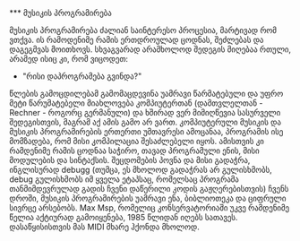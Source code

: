 *** მუსიკის პროგრამირება
  
   მუსიკის პროგრამირება ძალიან საინტერესო პროცესია, მარტივად რომ ვთქვა. ის რამოდენიმე რამის ერთდროულად ცოდნას, შეძლებას და დაგეგმვას მოითხოვს. სხვაგვარად არამხოლოდ შედეგის მიღებაა რთული, არამედ ისიც კი, რომ ვიცოდეთ:
  - "რისი დაპროგრამება გვინდა?"

წლების გამოცდილებამ გამომაცდევინა უამრავი წარმატებული და უფრო მეტი წარუმატებელი მიახლოვება კომპიუტერთან (დამთვლელთან - Rechner - როგორც გერმანული) და ხშირად ვერ მიმიღწევია სასურველი შედეგისთვის, მაგრამ აქ ამის გამო არ ვართ. კომპიუტერული მუსიკის და მუსიკის პროგრამირების ერთერთი უმთავრესი ამოცანაა, პროგრამის ისე მომზადება, რომ მისი კომპილაცია შესაძლებელი იყოს. 
ამისთვის კი რამდენიმე რამის ცოდნაა საჭირო, თავად პროგრამული ენის, მისი მოდულების და სინტაქსის. შეცდომების პოვნა და მისი გადაჭრა, ინგლისურად debugg (თუმცა, ეს მხოლოდ გადაჭრას არ გულისხმობს, debug გულისხმობს იმ ყველა ეტაპსაც, რომელსაც პროგრამა თანმიმდევრულად გადის ჩვენი დაწერილი კოდის გაჟღერებისთვის)
ჩვენს დროში, მუსიკის პროგრამირების უამრავი ენა, ბიბლიოთეკა და ციფრული სივრცე არსებობს. Max Msp, რომელიც კონსერვატორიაში უკვე რამდენიმე წელია აქტიურად გამოიყენება, 1985 წლიდან იღებს სათავეს. დასაწყისისთვის მას MIDI მხარე ჰქონდა მხოლოდ. 